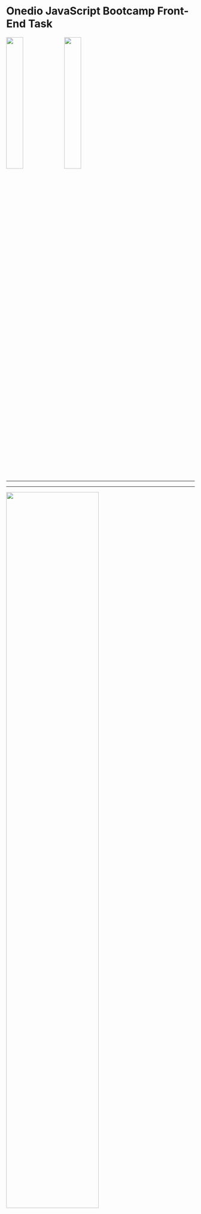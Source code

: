 # Onedio JavaScript Bootcamp Front-End Task

<img src="https://mir-s3-cdn-cf.behance.net/projects/404/260c9189566335.Y3JvcCw4MDgsNjMyLDIyOCww.jpeg" width="30%">
<img src="https://www.freecodecamp.org/news/content/images/2021/06/Ekran-Resmi-2019-11-18-18.08.13.png" width="30%">

<hr><hr/>

<img src="https://i.hizliresim.com/ae6a99w.jpg" width="70%">

## How to run the project?

First, you must enter the following commands in the terminal in order:

### `npm install --force`

First, the specified command is written to the console and all the necessary libraries are installed. The reason why we use the "force" structure is for the strong installation of all libraries without getting stuck with device and internet problems.

### `npm start`

Runs the app in the development mode.\
Open [http://localhost:3000](http://localhost:3000) to view it in your browser.

The page will reload when you make changes.\
You may also see any lint errors in the console.

### `npm run build`

Builds the app for production to the `build` folder.\
It correctly bundles React in production mode and optimizes the build for the best performance.

The build is minified and the filenames include the hashes.\
Your app is ready to be deployed!

## The following libraries were used:

* heroicons/react": "^2.0.13
* testing-library/jest-dom": "^5.16.5
* testing-library/react": "^13.4.0
* testing-library/user-event": "^13.5.0
* react": "^18.2.0
* react-dom": "^18.2.0
* react-lazy-load-image-component": "^1.5.6
* react-scripts": "5.0.1
* web-vitals": "^2.1.4"

<hr><hr/>

In this project, the "onedio-tech" task, which is the result of the Onedio JavaScript Bootcamp, has been developed. React infrastructure was used in the project.

The main tasks performed are as follows:
* The project was built with React and JavaScript programming language, which is one of the most widely used software packages of JavaScript.
* All characters can be listed on the main screen.
* The desired parameters can be filtered with the filtering buttons.
* With the “Show More” button, other cards can be added under a certain number of cards.
* In the writing of the codes, attention was paid to the simple and clean code principle.
* An explanation line has been added to the places that are not understood or have errors.

Other requested tasks are as follows:
* Care has been taken to have a mobile-friendly design.
* Checked multi-browser support by opening it in Chrome and Opera browsers
* Error management has been followed in the codes so that API and network errors can be displayed.
* In case of a problem in one of the APIs, the available parts of the page are working and are protected by "non-breaking pages" error management.
* In the README.md file, the installation and running stages of the project will be explained.
* Private repo named “onedio-tech” has been uploaded to GitHub platform.

What I did in the bonus episode:
* “Lazy load of images” method has been applied for uploading photos.
* The app has been deployed to the Netlify environment and is viewable.
* Care has been taken to make the design only with Tailwind CSS, without using CSS.
